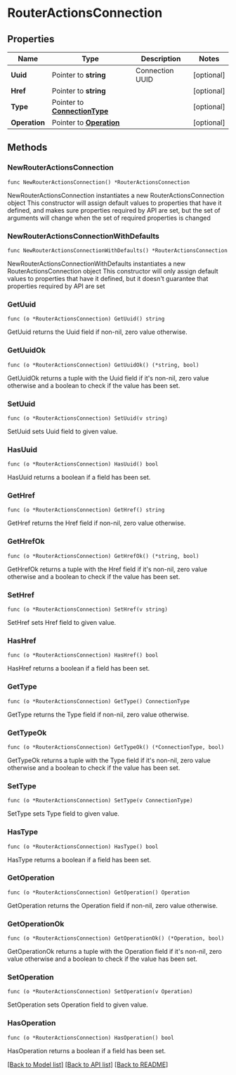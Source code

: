 # RouterActionsConnection

## Properties

Name | Type | Description | Notes
------------ | ------------- | ------------- | -------------
**Uuid** | Pointer to **string** | Connection UUID | [optional] 
**Href** | Pointer to **string** |  | [optional] 
**Type** | Pointer to [**ConnectionType**](ConnectionType.md) |  | [optional] 
**Operation** | Pointer to [**Operation**](Operation.md) |  | [optional] 

## Methods

### NewRouterActionsConnection

`func NewRouterActionsConnection() *RouterActionsConnection`

NewRouterActionsConnection instantiates a new RouterActionsConnection object
This constructor will assign default values to properties that have it defined,
and makes sure properties required by API are set, but the set of arguments
will change when the set of required properties is changed

### NewRouterActionsConnectionWithDefaults

`func NewRouterActionsConnectionWithDefaults() *RouterActionsConnection`

NewRouterActionsConnectionWithDefaults instantiates a new RouterActionsConnection object
This constructor will only assign default values to properties that have it defined,
but it doesn't guarantee that properties required by API are set

### GetUuid

`func (o *RouterActionsConnection) GetUuid() string`

GetUuid returns the Uuid field if non-nil, zero value otherwise.

### GetUuidOk

`func (o *RouterActionsConnection) GetUuidOk() (*string, bool)`

GetUuidOk returns a tuple with the Uuid field if it's non-nil, zero value otherwise
and a boolean to check if the value has been set.

### SetUuid

`func (o *RouterActionsConnection) SetUuid(v string)`

SetUuid sets Uuid field to given value.

### HasUuid

`func (o *RouterActionsConnection) HasUuid() bool`

HasUuid returns a boolean if a field has been set.

### GetHref

`func (o *RouterActionsConnection) GetHref() string`

GetHref returns the Href field if non-nil, zero value otherwise.

### GetHrefOk

`func (o *RouterActionsConnection) GetHrefOk() (*string, bool)`

GetHrefOk returns a tuple with the Href field if it's non-nil, zero value otherwise
and a boolean to check if the value has been set.

### SetHref

`func (o *RouterActionsConnection) SetHref(v string)`

SetHref sets Href field to given value.

### HasHref

`func (o *RouterActionsConnection) HasHref() bool`

HasHref returns a boolean if a field has been set.

### GetType

`func (o *RouterActionsConnection) GetType() ConnectionType`

GetType returns the Type field if non-nil, zero value otherwise.

### GetTypeOk

`func (o *RouterActionsConnection) GetTypeOk() (*ConnectionType, bool)`

GetTypeOk returns a tuple with the Type field if it's non-nil, zero value otherwise
and a boolean to check if the value has been set.

### SetType

`func (o *RouterActionsConnection) SetType(v ConnectionType)`

SetType sets Type field to given value.

### HasType

`func (o *RouterActionsConnection) HasType() bool`

HasType returns a boolean if a field has been set.

### GetOperation

`func (o *RouterActionsConnection) GetOperation() Operation`

GetOperation returns the Operation field if non-nil, zero value otherwise.

### GetOperationOk

`func (o *RouterActionsConnection) GetOperationOk() (*Operation, bool)`

GetOperationOk returns a tuple with the Operation field if it's non-nil, zero value otherwise
and a boolean to check if the value has been set.

### SetOperation

`func (o *RouterActionsConnection) SetOperation(v Operation)`

SetOperation sets Operation field to given value.

### HasOperation

`func (o *RouterActionsConnection) HasOperation() bool`

HasOperation returns a boolean if a field has been set.


[[Back to Model list]](../README.md#documentation-for-models) [[Back to API list]](../README.md#documentation-for-api-endpoints) [[Back to README]](../README.md)


